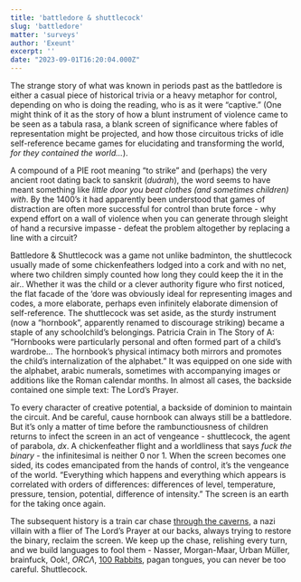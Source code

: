 ```yaml
---
title: 'battledore & shuttlecock'
slug: 'battledore'
matter: 'surveys'
author: 'Exeunt'
excerpt: ''
date: "2023-09-01T16:20:04.000Z"
---
```


The strange story of what was known in periods past as the battledore is either a casual piece of historical trivia or a heavy metaphor for control, depending on who is doing the reading, who is as it were “captive.” (One might think of it as the story of how a blunt instrument of violence came to be seen as a tabula rasa, a blank screen of significance where fables of representation might be projected, and how those circuitous tricks of idle self-reference became games for elucidating and transforming the world, *for they contained the world…*). 

A compound of a PIE root meaning “to strike” and (perhaps) the very ancient root dating back to sanskrit (*duárah*), the word seems to have meant something like *little door you beat clothes (and sometimes children) with*. By the 1400’s it had apparently been understood that games of distraction are often more successful for control than brute force - why expend effort on a wall of violence when you can generate through sleight of hand a recursive impasse - defeat the problem altogether by replacing a line with a circuit? 

Battledore & Shuttlecock was a game not unlike badminton, the shuttlecock usually made of some chickenfeathers lodged into a cork and with no net, where two children simply counted how long they could keep the it in the air.. Whether it was the child or a clever authority figure who first noticed, the flat facade of the ‘dore was obviously ideal for representing images and codes, a more elaborate, perhaps even infinitely elaborate dimension of self-reference. The shuttlecock was set aside, as the sturdy instrument (now a “hornbook”, apparently renamed to discourage striking) became a staple of any schoolchild’s belongings.  Patricia Crain in The Story of A: “Hornbooks were particularly personal and often formed part of a child’s wardrobe… The hornbook’s physical intimacy both mirrors and promotes the child’s internalization of the alphabet.” It was equipped on one side with the alphabet, arabic numerals, sometimes with accompanying images or additions like the Roman calendar months. In almost all cases, the backside contained one simple text: The Lord’s Prayer.  

To every character of creative potential, a backside of dominion to maintain the circuit. And be careful, cause hornbook can always still be a battledore. But it’s only a matter of time before the rambunctiousness of children returns to infect the screen in an act of vengeance - shuttlecock, the agent of parabola, *dx*. A chickenfeather flight and a worldliness that says *fuck the binary* - the infinitesimal is neither 0 nor 1. When the screen becomes one sided, its codes emancipated from the hands of control, it’s the vengeance of the world. “Everything which happens and everything which appears is correlated with orders of differences: differences of level, temperature, pressure, tension, potential, difference of intensity.” The screen is an earth for the taking once again.

The subsequent history is a train car chase [through the caverns](https://archive.org/details/gravitysrainbow00pync_0), a nazi villain with a flier of The Lord’s Prayer at our backs, always trying to restore the binary, reclaim the screen. We keep up the chase,  relishing every turn, and we build languages to fool them - Nasser, Morgan-Maar, Urban Müller, brainfuck, Ook!, *ORCΛ*, [100 Rabbits](https://100r.co/), pagan tongues, you can never be too careful. Shuttlecock.
